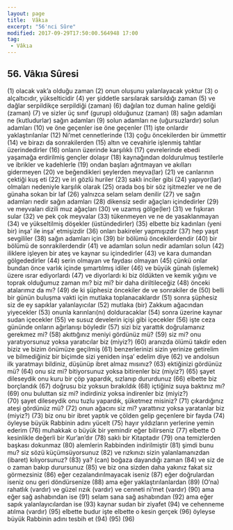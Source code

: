 ```yaml
---
layout: page
title:  Vâkıa
excerpt: "56'nci Sûre"
modified: 2017-09-29T17:50:00.564948 17:00
tag: 
 - Vâkıa
---
```


## 56. Vâkıa Sûresi

(1) olacak vak’a olduğu zaman
(2) onun oluşunu yalanlayacak yoktur
(3) o alçaltıcıdır, yükselticidir
(4) yer şiddetle sarsılarak sarsıldığı zaman
(5) ve dağlar serpildikçe serpildiği (zaman)
(6) dağılan toz duman haline geldiği (zaman)
(7) ve sizler üç sınıf (gurup) olduğunuz (zaman) 
(8) sağın adamları ne (kutludurlar) sağın adamları
(9) solun adamları ne (uğursuzlardır) solun adamları
(10) ve öne geçenler ise öne geçenler
(11) işte onlardır yaklaştırılanlar
(12) Ni’met cennetlerinde
(13) çoğu öncekilerden bir ümmettir 
(14) ve birazı da sonrakilerden
(15) altın ve cevahirle işlenmiş tahtlar üzerindedirler
(16) onların üzerinde karşılıklı 
(17) çevrelerinde ebedi yaşamağa erdirilmiş gençler dolaşır
(18) kaynağından doldurulmuş testilerle ve ibrikler ve kadehlerle
(19) ondan başları ağrıtmayan ve akılları gidermeyen
(20) ve beğendikleri şeylerden meyva(lar)
(21) ve canlarının çektiği kuş eti
(22) ve iri gözlü huriler
(23) saklı inciler gibi
(24) yapıyor(lar) olmaları nedeniyle karşılık olarak
(25) orada boş bir söz işitmezler ve ne de günaha sokan bir laf
(26) yalnızca selam selam denilir
(27) ve sağın adamları nedir sağın adamları
(28) dikensiz sedir ağaçları içindedirler
(29) ve meyvaları dizili muz ağaçları
(30) ve uzamış gölge(ler)
(31) ve fışkıran sular
(32) ve pek çok meyvalar
(33) tükenmeyen ve ne de yasaklanmayan
(34) ve yükseltilmiş döşekler (üstündedirler)
(35) elbette biz kadınları (yeni bir) inşa’ ile inşa’ etmişizdir
(36) onları bakireler yapmışızdır
(37) hep yaşıt sevgililer
(38) sağın adamları için
(39) bir bölümü öncekilerdendir
(40) bir bölümü de sonrakilerdendir
(41) ve adamları solun nedir adamları solun
(42) iliklere işleyen bir ateş ve kaynar su içindedirler
(43) ve kara dumandan gölgededirler
(44) serin olmayan ve faydası olmayan
(45) çünkü onlar bundan önce varlık içinde şımartılmış idiler
(46) ve büyük günah (işlemek) üzere ısrar ediyorlardı
(47) ve diyorlardı ki biz öldükten ve kemik yığını ve toprak olduğumuz zaman mı?  biz mi? bir daha diriltileceğiz
(48) önceki atalarımız da mı?
(49) de ki şüphesiz öncekiler de ve sonrakiler de
(50) belli bir günün buluşma vakti için mutlaka toplanacaklardır
(51) sonra şüphesiz siz de ey sapıklar yalanlayıcılar
(52) mutlaka (bir) Zakkum ağacından yiyecekler
(53) onunla karınları(nı) dolduracaklar
(54) sonra  üzerine kaynar sudan içecekler 
(55) ve susuz develerin içişi gibi içecekler
(56) işte ceza gününde onların ağırlanışı  böyledir
(57) sizi biz yarattık doğrulamanız gerekmez mi?
(58) akıttığınız meniyi gördünüz mü?
(59) siz mi? onu yaratıyorsunuz yoksa yaratıcılar biz (miyiz?)
(60) aranızda ölümü takdir eden biziz ve bizim önümüze geçilmiş 
(61) benzerlerinizi sizin yerinize getirelim ve bilmediğiniz bir biçimde sizi yeniden inşa’ edelim diye
(62) ve andolsun ilk yaratmayı bildiniz, düşünüp ibret almaz mısınız?
(63) ektiğinizi gördünüz mü?
(64) onu siz mi?  bitiyorsunuz yoksa bitirenler biz (miyiz?)
(65) şayet dileseydik onu kuru bir çöp yapardık, sızlanıp dururdunuz
(66) elbette biz borçlandık
(67) doğrusu biz yoksun bırakıldık
(68) içtiğiniz suya baktınız mı?
(69) onu buluttan siz mi? indirdiniz yoksa indirenler biz (miyiz?)	
(70) şayet dileseydik onu tuzlu yapardık, şüketmez misiniz?
(71) çıkardığınız ateşi gördünüz mü?
(72) onun ağacını siz mi? yarattınız yoksa yaratanlar biz (miyiz?)
(73) biz onu bir ibret yaptık ve çölden gelip geçenlere bir fayda
(74) öyleyse büyük Rabbinin adını yücelt 
(75) hayır yıldızların yerlerine yemin ederim 
(76) muhakkak o büyük bir yemindir eğer bilirseniz 
(77) elbette O kesinlikle değerli bir Kur’an’dır
(78) saklı bir Kitaptadır
(79) ona temizlerden başkası dokunmaz
(80) alemlerin Rabbinden indirilmiştir
(81) şimdi bunu mu? siz sözü küçümsüyorsunuz
(82) ve rızkınızı sizin yalanlamanızdan (ibaret) kılıyorsunuz?
(83) ya? (can) boğaza dayandığı zaman
(84) ve siz de o zaman bakıp durursunuz
(85) ve biz ona sizden daha yakınız fakat siz görmezsiniz
(86) eğer cezalandırılmayacak iseniz
(87) eğer doğrulardan iseniz onu geri döndürsenize
(88) ama eğer yaklaştırılanlardan
(89) (O’na) rahatlık (vardır) ve güzel rızık (vardır) ve cenneti ni’met (vardır)
(90) ama eğer sağ ashabından ise
(91) selam sana sağ ashabından
(92) ama eğer sapık yalanlayıcılardan ise 
(93) kaynar sudan bir ziyafet
(94) ve cehenneme atılma (vardır)
(95) elbette budur işte elbette o kesin gerçek
(96) öyleyse büyük Rabbinin adını tesbih et
(94) 
(95) 
(96) 
